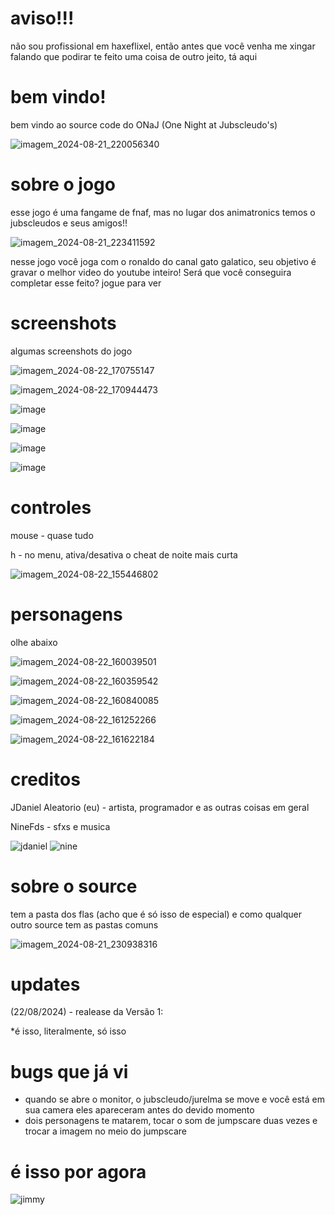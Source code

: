# aviso!!!
não sou profissional em haxeflixel, então antes que você venha me xingar falando que podirar te feito
uma coisa de outro jeito, tá aqui

# bem vindo!
bem vindo ao source code do ONaJ (One Night at Jubscleudo's) 

![imagem_2024-08-21_220056340](https://github.com/user-attachments/assets/e0684d33-3746-466c-9867-586ef33faadf)

# sobre o jogo
esse jogo é uma fangame de fnaf, mas no lugar dos animatronics temos o jubscleudos e seus amigos!!

![imagem_2024-08-21_223411592](https://github.com/user-attachments/assets/f2995029-6346-4ba8-a3c6-54b1fd369391)

nesse jogo você joga com o ronaldo do canal gato galatico, seu objetivo é gravar o melhor video do youtube inteiro!
Será que você conseguira completar esse feito? jogue para ver

# screenshots
algumas screenshots do jogo

![imagem_2024-08-22_170755147](https://github.com/user-attachments/assets/336db67f-f1d1-4513-9f49-0fdb577b1144)

![imagem_2024-08-22_170944473](https://github.com/user-attachments/assets/ba7cdfa3-692d-4a65-bee9-9854d9c4fb65)

![image](https://github.com/user-attachments/assets/4bd043e3-f68c-45fb-b8fe-ab711d59e544)

![image](https://github.com/user-attachments/assets/8a617acc-bb5b-4a91-9ab7-17d1c1331958)

![image](https://github.com/user-attachments/assets/dfdb7fd8-989e-433d-9eab-c33bd6c631f1)

![image](https://github.com/user-attachments/assets/fa0b0ec2-cf9f-49ce-9556-df3be7ce66f9)

# controles
mouse - quase tudo

h - no menu, ativa/desativa o cheat de noite mais curta

![imagem_2024-08-22_155446802](https://github.com/user-attachments/assets/b69c89c4-5508-4f69-81cf-6ed220318f9c)

# personagens

olhe abaixo

![imagem_2024-08-22_160039501](https://github.com/user-attachments/assets/5181903d-17a8-4d21-9861-87e178024734)

![imagem_2024-08-22_160359542](https://github.com/user-attachments/assets/09517775-35a2-4275-bb72-a46869bbb8df)

![imagem_2024-08-22_160840085](https://github.com/user-attachments/assets/7ad3729c-c906-4a96-9d11-e50c611093d1)

![imagem_2024-08-22_161252266](https://github.com/user-attachments/assets/8f19f72d-cf34-4998-939e-7af6926cefa6)

![imagem_2024-08-22_161622184](https://github.com/user-attachments/assets/097506ce-11da-4333-8281-7871080b4618)

# creditos
JDaniel Aleatorio (eu) - artista, programador e as outras coisas em geral

NineFds - sfxs e musica

![jdaniel](https://github.com/user-attachments/assets/f4310298-5cef-48ae-8873-d354be99490d)
![nine](https://github.com/user-attachments/assets/515e52ca-c7b7-46d0-9a08-580e669414c2)

# sobre o source
tem a pasta dos flas (acho que é só isso de especial) e como qualquer outro source tem as pastas comuns

![imagem_2024-08-21_230938316](https://github.com/user-attachments/assets/f3d50833-a692-421c-a271-36efefbb0224)

# updates
(22/08/2024) - realease da Versão 1:

*é isso, literalmente, só isso

# bugs que já vi
* quando se abre o monitor, o jubscleudo/jurelma se move e você está em sua camera eles apareceram antes do devido momento
* dois personagens te matarem, tocar o som de jumpscare duas vezes e trocar a imagem no meio do jumpscare

# é isso por agora
![jimmy](https://github.com/user-attachments/assets/9b47d8c7-79ab-4343-ad79-3924946c485c)

